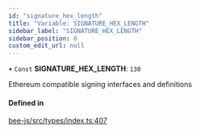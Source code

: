 ```yaml
---
id: "signature_hex_length"
title: "Variable: SIGNATURE_HEX_LENGTH"
sidebar_label: "SIGNATURE_HEX_LENGTH"
sidebar_position: 0
custom_edit_url: null
---
```


• `Const` **SIGNATURE\_HEX\_LENGTH**: ``130``

Ethereum compatible signing interfaces and definitions

#### Defined in

[bee-js/src/types/index.ts:407](https://github.com/ethersphere/bee-js/blob/6f227e1/src/types/index.ts#L407)
